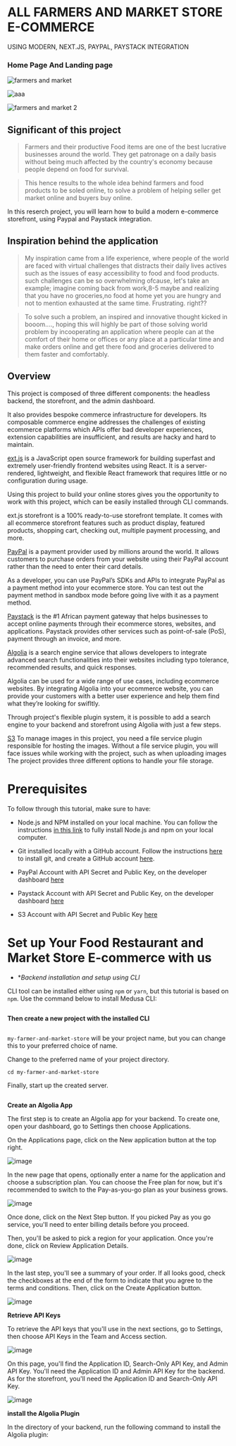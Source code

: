 # ALL FARMERS AND MARKET STORE E-COMMERCE
USING MODERN, NEXT.JS, PAYPAL, PAYSTACK INTEGRATION

### Home Page And Landing page

![ farmers and market](https://user-images.githubusercontent.com/106968663/229288997-26ca966a-cfee-424b-b959-a8a6bcf5ba7b.png)

![aaa](https://user-images.githubusercontent.com/106968663/229373503-061e68e0-df26-4b83-a464-0496cd675cda.png)

![ farmers and market 2](https://user-images.githubusercontent.com/106968663/229289046-03ba3a41-fdd5-43ce-a411-6814a22b99a8.png)

## Significant of this project

> Farmers and their productive  Food items are one of the best lucrative businesses around the world. They get patronage on a daily basis without being much affected by the country's economy because people depend on food for survival.

> This hence results to the whole idea behind farmers and food products to be soled online, to solve a problem of helping seller get market online and buyers buy online.

In this reserch project, you will learn how to build a modern e-commerce storefront, using Paypal and Paystack integration. 

## Inspiration behind the application

> My inspiration came from a life experience, where people of the world are faced with virtual challenges that distracts their daily lives actives such as the issues of easy accessibility to food and food products.  such challenges can be so overwhelming ofcause, let's take an example; imagine coming back from work,8-5 maybe  and realizing that you have no groceries,no food at home yet you are hungry and not to mention exhausted at the same time. Frustrating. right??

> To solve such a problem, an inspired and innovative thought kicked in booom...., hoping this will highly be  part of those solving world problem by incooperating  an application where people can at the comfort of their home or offices or any place at a particular time and make orders online and get there food and groceries delivered to them faster and comfortably.

## Overview

This project is composed of three different components: the headless backend, the storefront, and the admin dashboard.

It also provides bespoke commerce infrastructure for developers. Its composable commerce engine addresses the challenges of existing ecommerce platforms which APIs offer bad developer experiences, extension capabilities are insufficient, and results are hacky and hard to maintain.

[ext.js](https://extjs.org/) is a JavaScript open source framework for building superfast and extremely user-friendly frontend websites using React. It is a server-rendered, lightweight, and flexible React framework that requires little or no configuration during usage.

Using this project to build your online stores gives you the opportunity to work with this project, which can be easily installed through CLI commands.

ext.js storefront is a 100% ready-to-use  storefront template. It comes with all ecommerce storefront features such as product display, featured products, shopping cart, checking out, multiple payment processing, and more.

[PayPal](https://www.paypal.com/ng/home/) is a payment provider used by millions around the world. It allows customers to purchase orders from your website using their PayPal account rather than the need to enter their card details.

As a developer, you can use PayPal’s SDKs and APIs to integrate PayPal as a payment method into your ecommerce store. You can test out the payment method in sandbox mode before going live with it as a payment method.

[Paystack](https://paystack.com/) is the #1 African payment gateway that helps businesses to accept online payments through their ecommerce stores, websites, and applications. Paystack provides other services such as point-of-sale (PoS), payment through an invoice, and more.

[Algolia](https://www.algolia.com/) is a search engine service that allows developers to integrate advanced search functionalities into their websites including typo tolerance, recommended results, and quick responses.

Algolia can be used for a wide range of use cases, including ecommerce websites. By integrating Algolia into your ecommerce website, you can provide your customers with a better user experience and help them find what they’re looking for swifltly.

Through project's flexible plugin system, it is possible to add a search engine to your  backend and storefront using Algolia with just a few steps.

[S3](https://ws.amazon.com/s3/) To manage images in this project, you need a file service plugin responsible for hosting the images. Without a file service plugin, you will face issues while working with the project, such as when uploading images
The project provides three different options to handle your file storage.

# Prerequisites

To follow through this tutorial, make sure to have:

* Node.js and NPM installed on your local machine. You can follow the instructions [in this link](https://phoenixnap.com/kb/install-node-js-npm-on-windows/) to fully install Node.js and npm on your local computer.

* Git installed locally with a GitHub account. Follow the instructions [here](https://git-scm.com/book/en/v2/Getting-Started-Installing-Git/) to install git, and create a GitHub account [here](https://github.com/).

* PayPal Account with API Secret and Public Key, on the developer dashboard [here](https://developer.paypal.com/)

* Paystack Account with API Secret and Public Key, on the developer dashboard [here](https://paystack.com/)

* S3 Account with API Secret and Public Key [here](https://aws.amazon.com/s3/)

 
# Set up Your Food Restaurant and Market Store E-commerce with us

* **Backend installation and setup using  CLI*

CLI tool can be installed either using `npm` or `yarn`, but this tutorial is based on `npm`. Use the command below to install Medusa CLI:

```
```

**Then create a new project with the installed CLI**

```

```

`my-farmer-and-market-store` will be your project name, but you can change this to your preferred choice of name.

Change to the preferred name of your project directory.

```
cd my-farmer-and-market-store
```

Finally, start up the created server.

```

```
 **Create an Algolia App**
 
The first step is to create an Algolia app for your  backend. To create one, open your dashboard, go to Settings then choose Applications.

On the Applications page, click on the New application button at the top right.

![image](https://user-images.githubusercontent.com/106968663/229312418-82999b08-e7de-4437-ab50-1b606eb5680a.png)

In the new page that opens, optionally enter a name for the application and choose a subscription plan. You can choose the Free plan for now, but it's recommended to switch to the Pay-as-you-go plan as your business grows.

![image](https://user-images.githubusercontent.com/106968663/229312440-8760c271-7739-4a76-b7bd-152c0949a697.png)

Once done, click on the Next Step button. If you picked Pay as you go service, you'll need to enter billing details before you proceed.

Then, you'll be asked to pick a region for your application. Once you're done, click on Review Application Details.

![image](https://user-images.githubusercontent.com/106968663/229312482-6bfce1d4-15f0-4a86-a868-c15b62acc6ed.png)

In the last step, you'll see a summary of your order. If all looks good, check the checkboxes at the end of the form to indicate that you agree to the terms and conditions. Then, click on the Create Application button.

![image](https://user-images.githubusercontent.com/106968663/229312521-20b46a05-9167-4e32-9f78-e221b91df344.png)

**Retrieve API Keys**

To retrieve the API keys that you'll use in the next sections, go to Settings, then choose API Keys in the Team and Access section.

![image](https://user-images.githubusercontent.com/106968663/229312551-82271cad-6612-42c9-ab84-db714f92db11.png)

On this page, you'll find the Application ID, Search-Only API Key, and Admin API Key. You'll need the Application ID and Admin API Key for the backend. As for the storefront, you'll need the Application ID and Search-Only API Key.

![image](https://user-images.githubusercontent.com/106968663/229312580-f6f1743f-f695-4205-b43e-42aac9bbb32e.png)

**install the Algolia Plugin**

In the directory of your backend, run the following command to install the Algolia plugin:

```

```

